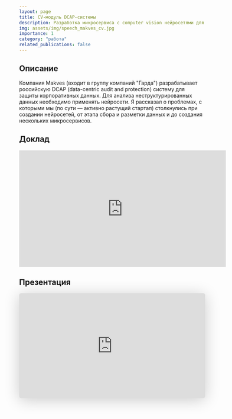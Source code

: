 ```yaml
---
layout: page
title: CV-модуль DCAP-системы
description: Разработка микросервиса с computer vision нейросетями для анализа неструктурированных данных
img: assets/img/speech_makves_cv.jpg
importance: 1
category: "работа"
related_publications: false
---
```


## Описание

Компания Makves (входит в группу компаний "Гарда") разрабатывает российскую DCAP (data-centric audit and protection) систему для защиты корпоративных данных. Для анализа неструктурированных данных необходимо применять нейросети. Я рассказал о проблемах, с которыми мы (по сути — активно растущий стартап) столкнулись при создании нейросетей, от этапа сбора и разметки данных и до создания нескольких микросервисов.

## Доклад

<iframe width="560" height="315" src="https://www.youtube.com/embed/VMDWjJoT8yE?si=wiMyAM7ROvAwkn7Y" title="YouTube video player" frameborder="0" allow="accelerometer; autoplay; clipboard-write; encrypted-media; gyroscope; picture-in-picture; web-share" referrerpolicy="strict-origin-when-cross-origin" allowfullscreen></iframe>

## Презентация

<iframe class="speakerdeck-iframe" style="border: 0px; background: rgba(0, 0, 0, 0.1) padding-box; margin: 0px; padding: 0px; border-radius: 6px; box-shadow: rgba(0, 0, 0, 0.2) 0px 5px 40px; width: 100%; height: auto; aspect-ratio: 560 / 315;" frameborder="0" src="https://speakerdeck.com/player/e146ab7b0a8641afbaeb379f5e9f4725" title="Moscow Python Meetup №91. Михаил Васильев (Старший специалист по машинному обучению, Makves (входит в группу компаний &quot;Гарда&quot;)). Опыт обучения и применения нейросетей в качестве модуля российской DCAP системы" allowfullscreen="true" data-ratio="1.7777777777777777"></iframe>
